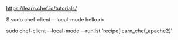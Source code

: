 https://learn.chef.io/tutorials/

$ sudo chef-client --local-mode hello.rb

sudo chef-client --local-mode --runlist 'recipe[learn_chef_apache2]'

